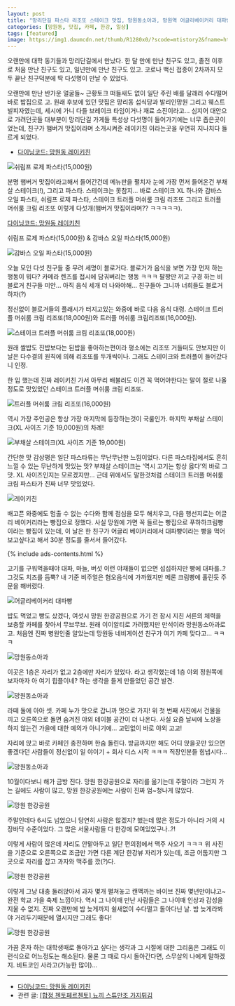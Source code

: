```yaml
---
layout: post
title: "망리단길 파스타 리조또 스테이크 맛집, 망원동소아과, 망원역 어글리베이커리 대파빵, 망원 한강공원"
categories: [망원동, 맛집, 카페, 한강, 일상]
tags: [featured]
image: https://img1.daumcdn.net/thumb/R1280x0/?scode=mtistory2&fname=https%3A%2F%2Fblog.kakaocdn.net%2Fdn%2FThSf4%2Fbtrf3tzeLRy%2F58rFeeaPgryrCkNJ6duSB1%2Fimg.jpg
---
```


오랜만에 대학 동기들과 망리단길에서 만났다. 한 달 만에 만난 친구도 있고, 졸전 이후로 처음 만난 친구도 있고, 일년만에 만난 친구도 있고. 코로나 백신 접종이 2차까지 모두 끝난 친구덕분에 딱 다섯명이 만날 수 있었다.

오랜만에 만난 반가운 얼굴들~ 근황토크 떠들새도 없이 일단 주린 배를 달래러 수다떨며 바로 밥집으로 고. 원래 후보에 있던 맛집은 망리동 섭식당과 발리인망원 그리고 웨스트빌피자였는데, 세시에 가니 다들 브레이크 타임이거나 재료 소진이라고... 심지어 대안으로 가려던곳들 대부분이 망리단길 가게들 특성상 다섯명이 들어가기에는 너무 좁은곳이었는데, 친구가 햄버거 맛집이라며 소개시켜준 레이키친 이라는곳을 우연히 지나치다 들르게 되었다.

- <a href="https://www.diningcode.com/profile.php?rid=HQAX1dujsAQd" rel="noopener noreferrer" target="_blank" class="markdown-link" title="다이닝코드: 망원동 레이키친">다이닝코드: 망원동 레이키친</a>

![쉬림프 로제 파스타(15,000원)](https://img1.daumcdn.net/thumb/R1280x0/?scode=mtistory2&fname=https%3A%2F%2Fblog.kakaocdn.net%2Fdn%2FdPxIJY%2Fbtrf3urpRsx%2Fw9MFMSAKqQHMo6tpR6de80%2Fimg.jpg)

분명 햄버거 맛집이라고해서 들어간건데 메뉴판을 펼치자 눈에 가장 먼저 들어온건 부채살 스테이크(!), 그리고 파스타. 스테이크는 못참지... 바로 스테이크 XL 하나와 감바스 오일 파스타, 쉬림프 로제 파스타, 스테이크 트러플 머쉬룸 크림 리조또 그리고 트러플 머쉬룸 크림 리조또 이렇게 다섯개(햄버거 맛집이라며?? ㅋㅋㅋㅋㅋ).

<a href="https://www.diningcode.com/profile.php?rid=HQAX1dujsAQd" rel="noopener noreferrer" target="_blank" class="markdown-link" title="다이닝코드: 망원동 레이키친">다이닝코드: 망원동 레이키친</a>

쉬림프 로제 파스타(15,000원) & 감바스 오일 파스타(15,000원)

![감바스 오일 파스타(15,000원)](https://img1.daumcdn.net/thumb/R1280x0/?scode=mtistory2&fname=https%3A%2F%2Fblog.kakaocdn.net%2Fdn%2FbfXJR4%2FbtrfVufm5CY%2Fm9WnHWRdNfNRuMSRcvDk8k%2Fimg.jpg)

오늘 모인 다섯 친구들 중 무려 세명이 블로거다. 블로거가 음식을 보면 가장 먼저 하는 행동이 뭐다? 카메라 렌즈를 접시에 담궈버리는 행동 ㅋㅋㅋ 팔짱만 끼고 구경 하는 비블로거 친구들 미안… 아직 음식 세개 더 나와야해… 친구들아 그니까 너희들도 블로거 하자(?)

정신없이 블로거들의 플래시가 터지고있는 와중에 바로 다음 음식 대령. 스테이크 트러플 머쉬룸 크림 리조또(18,000원)와 트러플 머쉬룸 크림리조또(16,000원).

![스테이크 트러플 머쉬룸 크림 리조또(18,000원)](https://img1.daumcdn.net/thumb/R1280x0/?scode=mtistory2&fname=https%3A%2F%2Fblog.kakaocdn.net%2Fdn%2FDj9lr%2FbtrfZpxnqFT%2FeOkKZtuZJspYG5JZRQOe1K%2Fimg.jpg)

원래 쌀밥도 진밥보다는 된밥을 좋아하는편이라 평소에는 리조또 거들떠도 안보지만 이 날은 다수결의 원칙에 의해 리조또를 두개씩이나. 그래도 스테이크와 트러플이 들어갔다니 인정.

한 입 했는데 진짜 레이키친 가서 아무리 배불러도 이건 꼭 먹어야한다는 말이 절로 나올정도로 맛있었던 스테이크 트러플 머쉬룸 크림 리조또.

![트러플 머쉬룸 크림 리조또(16,000원)](https://img1.daumcdn.net/thumb/R1280x0/?scode=mtistory2&fname=https%3A%2F%2Fblog.kakaocdn.net%2Fdn%2FcDPjdS%2Fbtrf5jC8FgA%2FoJKoZlRnbekavR8CY6W8W1%2Fimg.jpg)

역시 가장 주인공은 항상 가장 마지막에 등장하는것이 국룰인가. 마지막 부채살 스테이크(XL 사이즈 기준 19,000원)의 차례!

![부채살 스테이크(XL 사이즈 기준 19,000원)](https://img1.daumcdn.net/thumb/R1280x0/?scode=mtistory2&fname=https%3A%2F%2Fblog.kakaocdn.net%2Fdn%2FThSf4%2Fbtrf3tzeLRy%2F58rFeeaPgryrCkNJ6duSB1%2Fimg.jpg)

간단한 맛 감상평은 일단 파스타류는 무난무난한 느낌이었다. 다른 파스타집에서도 흔히 느낄 수 있는 무난하게 맛있는 맛? 부채살 스테이크는 ‘역시 고기는 항상 옳다’의 바로 그 맛. XL 사이즈인지는 모르겠지만… 근데 위에서도 말한것처럼 스테이크 트러플 머쉬룸 크림 파스타가 진짜 너무 맛있었다.

![레이키친](https://img1.daumcdn.net/thumb/R1280x0/?scode=mtistory2&fname=https%3A%2F%2Fblog.kakaocdn.net%2Fdn%2Fw7Hjr%2FbtrfXyVBArt%2FaJGkE4lZH1qNcknmEus2F0%2Fimg.jpg)

배고픈 와중에도 멈출 수 없는 수다와 함께 점심을 모두 해치우고, 다음 행선지로는 어글리 베이커리라는 빵집으로 정했다. 사실 망원에 가면 꼭 들르는 빵집으로 푸하하크림빵 이라는 빵집이 있는데, 이 날은 한 친구가 어글리 베이커리에서 대파빵이라는 빵을 먹어보고싶다고 해서 30분 정도를 줄서서 들어갔다.

{% include ads-contents.html %}

고기를 구워먹을때야 대파, 마늘, 버섯 이런 야채들이 없으면 섭섭하지만 빵에 대파를..? 그것도 치즈를 듬뿍? 내 기준 비주얼은 혐오음식에 가까웠지만 메론 크림빵에 홀린듯 주문을 해버렸다.

![어글리베이커리 대파빵](https://img1.daumcdn.net/thumb/R1280x0/?scode=mtistory2&fname=https%3A%2F%2Fblog.kakaocdn.net%2Fdn%2FEnH4z%2Fbtrf1hFRD8Z%2FrSquwAAaSPjMbKdvaChrk0%2Fimg.jpg)

밥도 먹었고 빵도 샀겠다, 여섯시 망원 한강공원으로 가기 전 잠시 지친 서른의 체력을 보충할 카페를 찾아서 무브무브. 원래 이이알티로 가려했지만 만석이라 망원동소아과로 고. 처음엔 진짜 병원인줄 알았는데 망원동 네비게이션 친구가 여기 카페 맞다고... ㅋㅋㅋ

![망원동소아과](https://img1.daumcdn.net/thumb/R1280x0/?scode=mtistory2&fname=https%3A%2F%2Fblog.kakaocdn.net%2Fdn%2FbBBfFi%2Fbtrf1iY5tcV%2FwuJnh8DseeGg0tTUv1RNi0%2Fimg.jpg)

이곳은 1층은 자리가 없고 2층에만 자리가 있었다. 라고 생각했는데 1층 야외 정원쪽에 보자마자 아 여기 힙플이네? 하는 생각을 들게 만들었던 공간 발견.

![망원동소아과](https://img1.daumcdn.net/thumb/R1280x0/?scode=mtistory2&fname=https%3A%2F%2Fblog.kakaocdn.net%2Fdn%2Fca6dAD%2FbtrfZpqBvOf%2FYb0BSJyDdm3ehL8fL15R9k%2Fimg.jpg)

라떼 둘에 아아 셋. 카페 누가 맛으로 갑니까 멋으로 가지! 위 첫 번째 사진에서 건물을 끼고 오른쪽으로 돌면 숨겨진 야외 테이블 공간이 더 나온다. 사실 요즘 날씨에 노상을 하지 않는건 가을에 대한 예의가 아니기에... 고민없이 바로 야외 고고!

자리에 앉고 바로 카페인 충전하며 한숨 돌린다. 방금까지만 해도 어디 앉을곳만 있으면 좋겠다던 사람들이 정신없이 일 야이기 + 회사 디스 시작 ㅋㅋㅋ 직장인분들 힘냅시다...

![망원동소아과](https://img1.daumcdn.net/thumb/R1280x0/?scode=mtistory2&fname=https%3A%2F%2Fblog.kakaocdn.net%2Fdn%2FqkKe5%2FbtrfZpYq3Gl%2FTn4tT7zlcfz7xlUDXZBcGK%2Fimg.jpg)

10월이다보니 해가 금방 진다. 망원 한강공원으로 자리를 옮기는데 주말이라 그런지 가는 길에도 사람이 많고, 망원 한강공원에는 사람이 진짜 엄~청나게 많았다.

![망원 한강공원](https://img1.daumcdn.net/thumb/R1280x0/?scode=mtistory2&fname=https%3A%2F%2Fblog.kakaocdn.net%2Fdn%2FcoRHkh%2FbtrfUO6t41j%2F3ZazwMpaNQbZKGhXZkH5P0%2Fimg.jpg)

주말인데다 6시도 넘었으니 당연히 사람은 많겠지? 했는데 많은 정도가 아니라 거의 시장바닥 수준이었다. 그 많은 서울사람들 다 한강에 모여있었구나..?!

이렇게 사람이 많은데 자리도 안맡아두고 일단 편의점에서 맥주 사오기 ㅋㅋㅋ 위 사진을 기준으로 오른쪽으로 조금만 가면 다른 계단 한강뷰 자리가 있는데, 조금 어둡지만 그곳으로 자리를 잡고 과자와 맥주를 깠(?)다.

![망원 한강공원](https://img1.daumcdn.net/thumb/R1280x0/?scode=mtistory2&fname=https%3A%2F%2Fblog.kakaocdn.net%2Fdn%2FbUN5te%2FbtrfXyg3c4g%2FHuMkuUbDXwyHfsDkEcyjd1%2Fimg.jpg)

이렇게 그냥 대충 둘러앉아서 과자 몇개 펼쳐놓고 캔맥까는 바이브 진짜 몇년만이냐고~ 완전 학교 가을 축제 느낌이다. 역시 그 나이때 만난 사람들은 그 나이때 인상과 감성을 지울 수 없지. 진짜 오랜만에 밤 늦게까지 쉴새없이 수다떨고 돌아다닌 날. 밤 늦게라봐야 거리두기때문에 열시지만 그래도 좋다!

![망원 한강공원](https://img1.daumcdn.net/thumb/R1280x0/?scode=mtistory2&fname=https%3A%2F%2Fblog.kakaocdn.net%2Fdn%2Fso7Iq%2FbtrfWcetxsq%2FU5LDUhjXJxD34Uqs6sxVN0%2Fimg.jpg)

가끔 혼자 하는 대학생때로 돌아가고 싶다는 생각과 그 시절에 대한 그리움은 그래도 이런식으로 어느정도는 해소된다. 물론 그 때로 다시 돌아간다면, 스무살의 나에게 말하겠지. 비트코인 사라고(가능한 많이)...

---

- <a href="https://www.diningcode.com/profile.php?rid=HQAX1dujsAQd" rel="noopener noreferrer" target="_blank" class="markdown-link" title="다이닝코드: 망원동 레이키친">다이닝코드: 망원동 레이키친</a>
- 관련 글: <a href="/%ED%95%A9%EC%A0%95-%EC%B2%B8%ED%86%A0%ED%8E%98%EB%A5%B4%EC%B2%B8%ED%86%A0-%EB%87%A8%EB%81%BC-%EC%8A%A4%ED%8A%9C%EB%A7%8C%EC%A1%B0-%EA%B0%80%EC%A7%80%ED%8A%80%EA%B9%80/" class="markdown-link">[합정 첸토페르첸토] 뇨끼 스튜만조 가지튀김</a>

